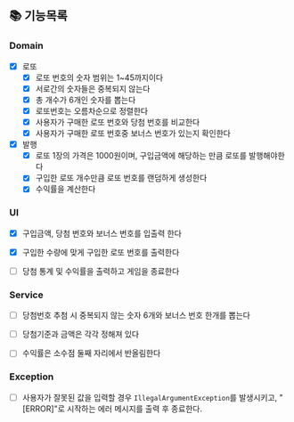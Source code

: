## 📚 기능목록

### Domain
 - [x] 로또
   - [x] 로또 번호의 숫자 범위는 1~45까지이다
   - [x] 서로간의 숫자들은 중복되지 않는다
   - [x] 총 개수가 6개인 숫자를 뽑는다
   - [x] 로또번호는 오름차순으로 정렬한다
   - [x] 사용자가 구매한 로또 번호와 당첨 번호를 비교한다
   - [x] 사용자가 구매한 로또 번호중 보너스 번호가 있는지 확인한다
 - [x] 발행
   - [x] 로또 1장의 가격은 1000원이며, 구입금액에 해당하는 만큼 로또를 발행해야한다
   - [x] 구입한 로또 개수만큼 로또 번호를 랜덤하게 생성한다
   - [x] 수익률을 계산한다
### UI
- [x] 구입금액, 당첨 번호와 보너스 번호를 입출력 한다
- [x] 구입한 수량에 맞게 구입한 로또 번호를 출력한다
- [ ] 당첨 통계 및 수익률을 출력하고 게임을 종료한다


### Service
- [ ] 당첨번호 추첨 시 중복되지 않는 숫자 6개와 보너스 번호 한개를 뽑는다
- [ ] 당첨기준과 금액은 각각 정해져 있다
- [ ] 수익률은 소수점 둘째 자리에서 반올림한다


### Exception
- [ ] 사용자가 잘못된 값을 입력할 경우 `IllegalArgumentException`를 발생시키고, "[ERROR]"로 시작하는 에러 메시지를 출력 후 종료한다.



    

